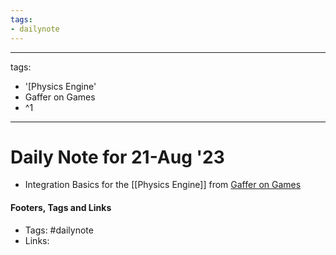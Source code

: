 ```yaml
---
tags:
- dailynote
---
```


---
tags:
- '[Physics Engine'
- Gaffer on Games
- ^1
---


# Daily Note for 21-Aug '23

- Integration Basics for the [[Physics Engine]] from [Gaffer on Games](https://gafferongames.com/post/integration_basics/)

#### Footers, Tags and Links
- Tags: #dailynote 
- Links: 

[^1]: